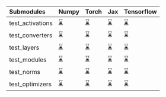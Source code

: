 | Submodules       | Numpy                                                                                                                           | Torch                                                                                                                           | Jax                                                                                                                             | Tensorflow                                                                                                                      |
|:-----------------|:--------------------------------------------------------------------------------------------------------------------------------|:--------------------------------------------------------------------------------------------------------------------------------|:--------------------------------------------------------------------------------------------------------------------------------|:--------------------------------------------------------------------------------------------------------------------------------|
| test_activations | <a href="https://github.com/unifyai/ivy/runs/7954406909?check_suite_focus=true" rel="noopener noreferrer" target="_blank">⌛</a> | <a href="https://github.com/unifyai/ivy/runs/7954408207?check_suite_focus=true" rel="noopener noreferrer" target="_blank">⌛</a> | <a href="https://github.com/unifyai/ivy/runs/7954409597?check_suite_focus=true" rel="noopener noreferrer" target="_blank">⌛</a> | <a href="https://github.com/unifyai/ivy/runs/7954410650?check_suite_focus=true" rel="noopener noreferrer" target="_blank">⌛</a> |
| test_converters  | <a href="https://github.com/unifyai/ivy/runs/7954407104?check_suite_focus=true" rel="noopener noreferrer" target="_blank">⌛</a> | <a href="https://github.com/unifyai/ivy/runs/7954408499?check_suite_focus=true" rel="noopener noreferrer" target="_blank">⌛</a> | <a href="https://github.com/unifyai/ivy/runs/7954409764?check_suite_focus=true" rel="noopener noreferrer" target="_blank">⌛</a> | <a href="https://github.com/unifyai/ivy/runs/7954410890?check_suite_focus=true" rel="noopener noreferrer" target="_blank">⌛</a> |
| test_layers      | <a href="https://github.com/unifyai/ivy/runs/7954407258?check_suite_focus=true" rel="noopener noreferrer" target="_blank">⌛</a> | <a href="https://github.com/unifyai/ivy/runs/7954408729?check_suite_focus=true" rel="noopener noreferrer" target="_blank">⌛</a> | <a href="https://github.com/unifyai/ivy/runs/7954409910?check_suite_focus=true" rel="noopener noreferrer" target="_blank">⌛</a> | <a href="https://github.com/unifyai/ivy/runs/7954411072?check_suite_focus=true" rel="noopener noreferrer" target="_blank">⌛</a> |
| test_modules     | <a href="https://github.com/unifyai/ivy/runs/7954407478?check_suite_focus=true" rel="noopener noreferrer" target="_blank">⌛</a> | <a href="https://github.com/unifyai/ivy/runs/7954409008?check_suite_focus=true" rel="noopener noreferrer" target="_blank">⌛</a> | <a href="https://github.com/unifyai/ivy/runs/7954410057?check_suite_focus=true" rel="noopener noreferrer" target="_blank">⌛</a> | <a href="https://github.com/unifyai/ivy/runs/7954411260?check_suite_focus=true" rel="noopener noreferrer" target="_blank">⌛</a> |
| test_norms       | <a href="https://github.com/unifyai/ivy/runs/7954407745?check_suite_focus=true" rel="noopener noreferrer" target="_blank">⌛</a> | <a href="https://github.com/unifyai/ivy/runs/7954409222?check_suite_focus=true" rel="noopener noreferrer" target="_blank">⌛</a> | <a href="https://github.com/unifyai/ivy/runs/7954410241?check_suite_focus=true" rel="noopener noreferrer" target="_blank">⌛</a> | <a href="https://github.com/unifyai/ivy/runs/7954411517?check_suite_focus=true" rel="noopener noreferrer" target="_blank">⌛</a> |
| test_optimizers  | <a href="https://github.com/unifyai/ivy/runs/7954407931?check_suite_focus=true" rel="noopener noreferrer" target="_blank">⌛</a> | <a href="https://github.com/unifyai/ivy/runs/7954409396?check_suite_focus=true" rel="noopener noreferrer" target="_blank">⌛</a> | <a href="https://github.com/unifyai/ivy/runs/7954410412?check_suite_focus=true" rel="noopener noreferrer" target="_blank">⌛</a> | <a href="https://github.com/unifyai/ivy/runs/7954411722?check_suite_focus=true" rel="noopener noreferrer" target="_blank">⌛</a> |